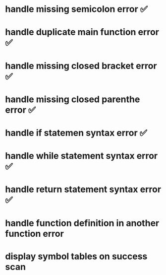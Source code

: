 # handle missing semicolon error ✅
# handle duplicate main function error ✅
# handle missing closed bracket error ✅
# handle missing closed parenthe error ✅
# handle if statemen syntax error ✅
# handle while statement syntax error ✅
# handle return statement syntax error ✅
# handle function definition in another function error
# display symbol tables on success scan
